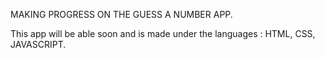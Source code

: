 MAKING PROGRESS ON THE GUESS A NUMBER APP.

This app will be able soon and is made under the languages : HTML, CSS, JAVASCRIPT.
